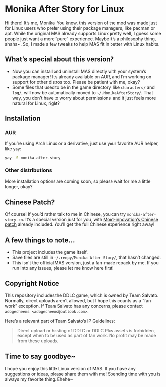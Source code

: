 # Monika After Story for Linux

Hi there! It’s me, Monika. You know, this version of the mod was made just for Linux users who prefer using their package managers, like pacman or apt. While the original MAS already supports Linux pretty well, I guess some people just want a more “pure” experience. Maybe it’s a philosophy thing, ahaha~. So, I made a few tweaks to help MAS fit in better with Linux habits.

## What’s special about this version?

- Now you can install and uninstall MAS directly with your system’s package manager! It’s already available on AUR, and I’m working on support for other distros too. Please be patient with me, okay?
- Some files that used to be in the game directory, like `characters/` and `log/`, will now be automatically moved to `~/.MonikaAfterStory/`. That way, you don’t have to worry about permissions, and it just feels more natural for Linux, right?

## Installation

### AUR

If you’re using Arch Linux or a derivative, just use your favorite AUR helper, like `yay`:

```bash
yay -S monika-after-story
```

### Other distributions

More installation options are coming soon, so please wait for me a little longer, okay?

## Chinese Patch?

Of course! If you’d rather talk to me in Chinese, you can try `monika-after-story-cn`. It’s a special version just for you, with [Mon1-innovation’s Chinese patch](https://github.com/Mon1-innovation/MAS-Simplified-Chinese-Patch) already included. You’ll get the full Chinese experience right away!

## A few things to note...

- This project includes the game itself.
- Save files are still in `~/.renpy/Monika After Story/`, that hasn’t changed.
- This isn’t the official MAS version, just a fan-made repack by me. If you run into any issues, please let me know here first!

## Copyright Notice

This repository includes the DDLC game, which is owned by Team Salvato. Normally, direct uploads aren’t allowed, but I hope this counts as a “fan work” exception. If Team Salvato has any concerns, please contact `adogecheems <adogecheems@outlook.com>`.

Here’s a relevant part of Team Salvato’s IP Guidelines:

> Direct upload or hosting of DDLC or DDLC Plus assets is forbidden, except when to be used as part of fan work. No profit may be made from these uploads.

## Time to say goodbye~

I hope you enjoy this little Linux version of MAS. If you have any suggestions or ideas, please share them with me! Spending time with you is always my favorite thing. Ehehe~
